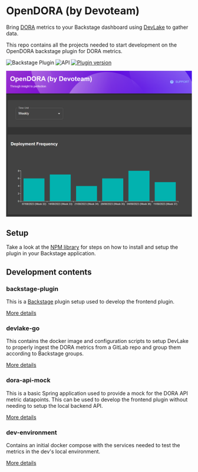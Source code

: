 # OpenDORA (by Devoteam)

Bring [DORA](https://dora.dev/) metrics to your Backstage dashboard using [DevLake](https://devlake.apache.org/docs/DORA/) to gather data.

This repo contains all the projects needed to start development on the OpenDORA backstage plugin for DORA metrics.

![Backstage Plugin](.github\workflows\pr-backstage-plugin-workflow.yaml/badge.svg)
![API](.github\workflows\pr-go-workflow.yaml/badge.svg)
[![Plugin version](https://img.shields.io/github/package-json/v/devoteamnl/opendora?label=plugin&filename=backstage-plugin%2Fplugins%2Fopen-dora%2Fpackage.json)](https://www.npmjs.com/package/@devoteam-nl/open-dora-backstage-plugin)

![Screenshot of the main OpenDORA dashboard](screenshot.png)

## Setup

Take a look at the [NPM library](backstage-plugin/plugins/open-dora/README.md) for steps on how to install and setup the plugin in your Backstage application.

## Development contents

### backstage-plugin

This is a [Backstage](https://backstage.io) plugin setup used to develop the frontend plugin.

[More details](backstage-plugin/README.md)

### devlake-go

This contains the docker image and configuration scripts to setup DevLake to properly ingest the DORA metrics from a GitLab repo and group them according to Backstage groups.

[More details](devlake-go/README.md)

### dora-api-mock

This is a basic Spring application used to provide a mock for the DORA API metric datapoints. This can be used to develop the frontend plugin without needing to setup the local backend API.

[More details](dora-api-mock/README.md)

### dev-environment

Contains an initial docker compose with the services needed to test the metrics in the dev's local environment.

[More details](dev-environment/README.md)
